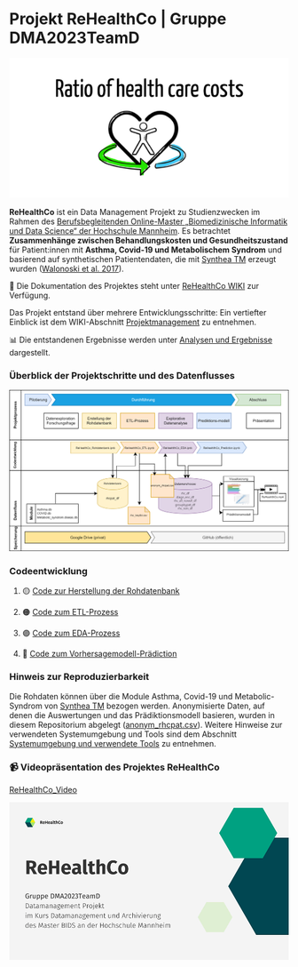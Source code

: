 # **Projekt ReHealthCo**   |  Gruppe DMA2023TeamD

![](https://github.com/Fuenfgeld/DMA2023TeamD/blob/main/Diagramme/Logo2.png)

**ReHealthCo** ist ein Data Management Projekt zu Studienzwecken im Rahmen des [Berufsbegleitenden Online-Master „Biomedizinische Informatik und Data Science“ der Hochschule Mannheim](https://www.master-bids.hs-mannheim.de/). 
Es betrachtet **Zusammenhänge zwischen Behandlungskosten und Gesundheitszustand** für Patient:innen mit **Asthma, Covid-19 und Metabolischem Syndrom** und basierend auf synthetischen Patientendaten, die mit [Synthea TM](https://synthetichealth.github.io/synthea/) erzeugt wurden ([Walonoski et al. 2017](https://doi.org/10.1093/jamia/ocx079)).

📑 Die Dokumentation des Projektes steht unter [ReHealthCo WIKI](https://github.com/Fuenfgeld/DMA2023TeamD/wiki) zur Verfügung.

Das Projekt entstand über mehrere Entwicklungsschritte: 
Ein vertiefter Einblick ist dem WIKI-Abschnitt [Projektmanagement](https://github.com/Fuenfgeld/DMA2023TeamD/wiki/Projektmanagment) zu entnehmen.

📊 Die entstandenen Ergebnisse werden unter [Analysen und Ergebnisse](https://github.com/Fuenfgeld/DMA2023TeamD/wiki/Analysen-und-Ergebnisse) dargestellt.

### Überblick der Projektschritte und des Datenflusses
![](https://github.com/Fuenfgeld/DMA2023TeamD/blob/main/Diagramme/Datenfluss_V3_300.png)

### Codeentwicklung
1. 🟡 [Code zur Herstellung der Rohdatenbank](https://github.com/Fuenfgeld/DMA2023TeamD/blob/main/Code/ReHealthCo_Rohdatenbank.ipynb)

2. 🟠 [Code zum ETL-Prozess](https://github.com/Fuenfgeld/DMA2023TeamD/blob/main/Code/ReHealthCo_ETL.ipynb)

3. 🟣 [Code zum EDA-Prozess](https://github.com/Fuenfgeld/DMA2023TeamD/blob/main/Code/ReHealthCo_EDA.ipynb)

4. 🔵 [Code zum Vorhersagemodell-Prädiction](https://github.com/Fuenfgeld/DMA2023TeamD/blob/main/Code/ReHealthCo_Prediction.ipynb)


### Hinweis zur Reproduzierbarkeit
Die Rohdaten können über die Module Asthma, Covid-19 und Metabolic-Syndrom von [Synthea TM](https://synthetichealth.github.io/synthea/) bezogen werden. Anonymisierte Daten, auf denen die Auswertungen und das Prädiktionsmodell basieren, wurden in diesem Repositorium abgelegt ([anonym_rhcpat.csv](https://github.com/Fuenfgeld/DMA2023TeamD/blob/main/csv_data/anonym_rhcpat.csv)). 
Weitere Hinweise zur verwendeten Systemumgebung und Tools sind dem Abschnitt [Systemumgebung und verwendete Tools](https://github.com/Fuenfgeld/DMA2023TeamD/wiki/Datenmanagementplan-%28basierend-auf-FAIR-Kriterien%29#33-datendokumentation-und-metadaten-erstellen) zu entnehmen.

### 📹 Videopräsentation des Projektes ReHealthCo
[ReHealthCo_Video](--)

![](https://github.com/Fuenfgeld/DMA2023TeamD/blob/main/Diagramme/ReHealthCo_final_First_Frame.png)



